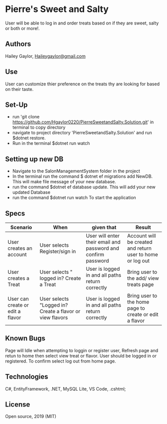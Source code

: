 # Pierre's Sweet and Salty

User will be able to log in and order treats based on if they are sweet, salty or both or more!. 

## Authors

Hailey Gaylor, Haileygaylor@gmail.com

## Use
User can customize thier preference on the treats thy are looking for based on their taste.
## Set-Up

- run 'git clone https://github.com/Hgaylor0220/PierreSweetandSalty.Solution.git' in terminal to copy directory
- navigate to project directory 'PierreSweetandSalty.Solution' and run $dotnet restore.
- Run in the terminal $dotnet run watch

## Setting up new DB
- Navigate to the SalonManagementSystem folder in the project
- In the terminal run the command $ dotnet ef migrations add NewDB. This will make file message of your new database.
- run the command $dotnet ef database update. This will add your new updated Database
- run the command $dotnet run watch To start the application 

## Specs

| Scenario | When | given that | Result |
|-|-|-|-|
| User creates an account | User selects  Register/sign in|  User will enter their email and password and confirm password| Account will be created and return user to home or log out |
|  User creates a Treat| User selects " logged in? Create a Treat| User is logged in and all paths return correctly  | Bring user to the add/ view treats page |
| User can create or edit a flavor |User selects "Logged in? Create a flavor or view flavors | User is logged in and all paths return correctly | Bring user to the home page to create or edit a flavor |

## Known Bugs
Page will Idle when attempting to loggin or register user, Refresh page and retun to home then select view treat or flavor. User should be logged in or registered. To confirm select log out from home page.

## Technologies

C#, EntityFramework, .NET, MySQL Lite, VS Code, .cshtml;

## License

Open source, 2019 (MIT)